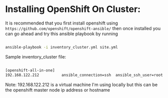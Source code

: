Installing OpenShift On Cluster:
================================

It is recommended that you first install openshift using `https://github.com/openshift/openshift-ansible/` then once installed you can go ahead and try this ansible playbook by running

```bash

ansible-playbook -i inventory_cluster.yml site.yml

```

Sample inventory_cluster file:
```bash

[openshift-all-in-one]
192.168.122.212          ansible_connection=ssh  ansible_ssh_user=root  ansible_ssh_private_key_file=~/.ssh/id_rsa

```
Note: 192.168.122.212 is a virtual machine I'm using locally but this can be the openshift master node ip address or hostname

